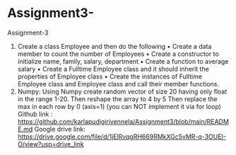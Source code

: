 # Assignment3-
Assignment-3
1. Create a class Employee and then do the following 
• Create a data member to count the number of Employees 
• Create a constructor to initialize name, family, salary, department
 • Create a function to average salary
 • Create a Fulltime Employee class and it should inherit the properties of Employee class 
• Create the instances of Fulltime Employee class and Employee class and call their member functions.
2. Numpy: 
Using Numpy create random vector of size 20 having only float in the range 1-20.
Then reshape the array to 4 by 5
Then replace the max in each row by 0 (axis=1) 
(you can NOT implement it via for loop)
Github link :
https://github.com/karlapudigirivennela/Assignment3/blob/main/README.md
Google drive link:
https://drive.google.com/file/d/1jElRvqgRH669RMkXGc5vMR-q-3OUEI-O/view?usp=drive_link
